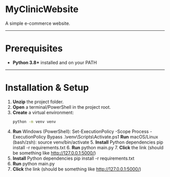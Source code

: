 # MyClinicWebsite

A simple e-commerce website.

---

# Prerequisites

- **Python 3.8+** installed and on your PATH

---

# Installation & Setup

1. **Unzip** the project folder.
2. **Open** a terminal/PowerShell in the project root.
3. **Create** a virtual environment:
   ```bash
   python -m venv venv
   ```
4. **Run** Windows (PowerShell):
   Set-ExecutionPolicy -Scope Process -ExecutionPolicy Bypass
   .\venv\Scripts\Activate.ps1
   **Run** macOS/Linux (bash/zsh):
   source venv/bin/activate 5. **Install** Python dependencies
   pip install -r requirements.txt 6. **Run** python main.py 7. **Click** the link (should be something like http://127.0.0.1:5000/)
5. **Install** Python dependencies
   pip install -r requirements.txt
6. **Run** python main.py
7. **Click** the link (should be something like http://127.0.0.1:5000/)

